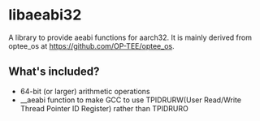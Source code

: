 # libaeabi32
A library to provide aeabi functions for aarch32. It is mainly derived from optee_os at https://github.com/OP-TEE/optee_os.

## What's included?
- 64-bit (or larger) arithmetic operations
- __aeabi function to make GCC to use TPIDRURW(User Read/Write Thread Pointer ID Register) rather than TPIDRURO
